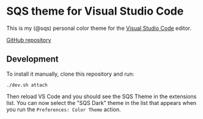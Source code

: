 # SQS theme for Visual Studio Code

This is my (@sqs) personal color theme for the [Visual Studio Code](https://code.visualstudio.com) editor.

[GitHub repository](https://github.com/sqs/vscode-sqs-theme)

## Development

To install it manually, clone this repository and run:

```
./dev.sh attach
```

Then reload VS Code and you should see the SQS Theme in the extensions list. You can now select the "SQS Dark" theme in the list that appears when you run the `Preferences: Color Theme` action.

